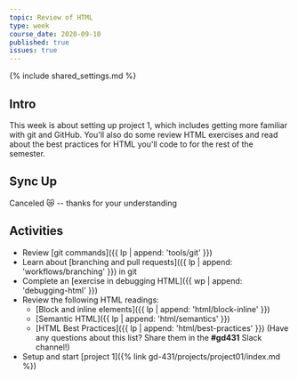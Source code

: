 ```yaml
---
topic: Review of HTML
type: week
course_date: 2020-09-10
published: true
issues: true
---
```


{% include shared_settings.md %}

## Intro
This week is about setting up project 1, which includes getting more familiar with git and GitHub. You'll also do some review HTML exercises and read about the best practices for HTML you'll code to for the rest of the semester.

## Sync Up
Canceled <span class="emoji">😿</span> -- thanks for your understanding

## Activities
- Review [git commands]({{ lp | append: 'tools/git' }})
- Learn about [branching and pull requests]({{ lp | append: 'workflows/branching' }}) in git
- Complete an [exercise in debugging HTML]({{ wp | append: 'debugging-html' }})
- Review the following HTML readings:
  - [Block and inline elements]({{ lp | append: 'html/block-inline' }})
  - [Semantic HTML]({{ lp | append: 'html/semantics' }})
  - [HTML Best Practices]({{ lp | append: 'html/best-practices' }}) (Have any questions about this list? Share them in the <b>#gd431</b> Slack channel!)
- Setup and start [project 1]({% link gd-431/projects/project01/index.md %})
